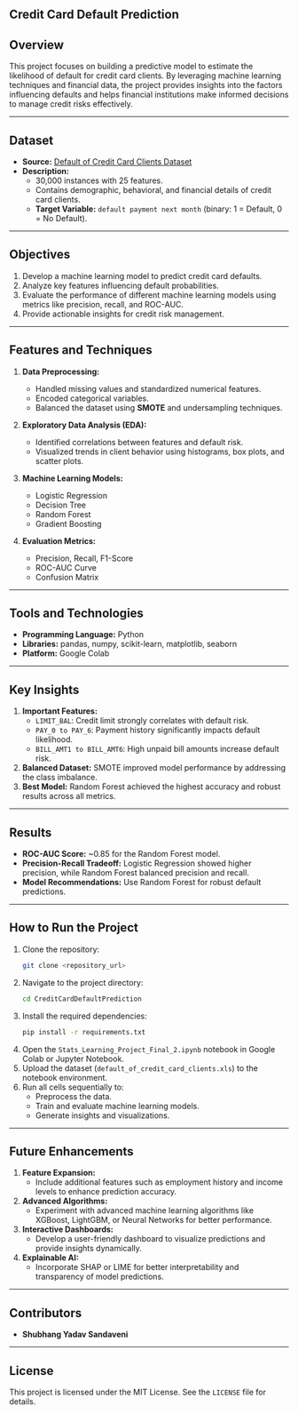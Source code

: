 ## Credit Card Default Prediction

## Overview
This project focuses on building a predictive model to estimate the likelihood of default for credit card clients. By leveraging machine learning techniques and financial data, the project provides insights into the factors influencing defaults and helps financial institutions make informed decisions to manage credit risks effectively.

---

## Dataset
- **Source:** [Default of Credit Card Clients Dataset](https://archive.ics.uci.edu/dataset/350/default+of+credit+card+clients)
- **Description:**
  - 30,000 instances with 25 features.
  - Contains demographic, behavioral, and financial details of credit card clients.
  - **Target Variable:** `default payment next month` (binary: 1 = Default, 0 = No Default).

---

## Objectives
1. Develop a machine learning model to predict credit card defaults.
2. Analyze key features influencing default probabilities.
3. Evaluate the performance of different machine learning models using metrics like precision, recall, and ROC-AUC.
4. Provide actionable insights for credit risk management.

---

## Features and Techniques
1. **Data Preprocessing:**
   - Handled missing values and standardized numerical features.
   - Encoded categorical variables.
   - Balanced the dataset using **SMOTE** and undersampling techniques.

2. **Exploratory Data Analysis (EDA):**
   - Identified correlations between features and default risk.
   - Visualized trends in client behavior using histograms, box plots, and scatter plots.

3. **Machine Learning Models:**
   - Logistic Regression
   - Decision Tree
   - Random Forest
   - Gradient Boosting

4. **Evaluation Metrics:**
   - Precision, Recall, F1-Score
   - ROC-AUC Curve
   - Confusion Matrix

---

## Tools and Technologies
- **Programming Language:** Python
- **Libraries:** pandas, numpy, scikit-learn, matplotlib, seaborn
- **Platform:** Google Colab

---

## Key Insights
1. **Important Features:**
   - `LIMIT_BAL`: Credit limit strongly correlates with default risk.
   - `PAY_0 to PAY_6`: Payment history significantly impacts default likelihood.
   - `BILL_AMT1 to BILL_AMT6`: High unpaid bill amounts increase default risk.
2. **Balanced Dataset:** SMOTE improved model performance by addressing the class imbalance.
3. **Best Model:** Random Forest achieved the highest accuracy and robust results across all metrics.

---

## Results
- **ROC-AUC Score:** ~0.85 for the Random Forest model.
- **Precision-Recall Tradeoff:** Logistic Regression showed higher precision, while Random Forest balanced precision and recall.
- **Model Recommendations:** Use Random Forest for robust default predictions.

---

## How to Run the Project
1. Clone the repository:
   ```bash
   git clone <repository_url>
2. Navigate to the project directory:
   ```bash
   cd CreditCardDefaultPrediction
3. Install the required dependencies:
   ```bash
   pip install -r requirements.txt
4. Open the `Stats_Learning_Project_Final_2.ipynb` notebook in Google Colab or Jupyter Notebook.
5. Upload the dataset (`default_of_credit_card_clients.xls`) to the notebook environment.
6. Run all cells sequentially to:
   - Preprocess the data.
   - Train and evaluate machine learning models.
   - Generate insights and visualizations.

---

## Future Enhancements
1. **Feature Expansion:**
   - Include additional features such as employment history and income levels to enhance prediction accuracy.
2. **Advanced Algorithms:**
   - Experiment with advanced machine learning algorithms like XGBoost, LightGBM, or Neural Networks for better performance.
3. **Interactive Dashboards:**
   - Develop a user-friendly dashboard to visualize predictions and provide insights dynamically.
4. **Explainable AI:**
   - Incorporate SHAP or LIME for better interpretability and transparency of model predictions.

---

## Contributors
- **Shubhang Yadav Sandaveni** 

---

## License
This project is licensed under the MIT License. See the `LICENSE` file for details.



